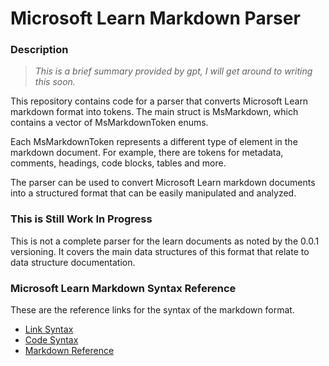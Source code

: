 # Microsoft Learn Markdown Parser
### Description

> *This is a brief summary provided by gpt, I will get around to writing this soon.*

This repository contains code for a parser that converts Microsoft Learn markdown format into tokens. The main struct is MsMarkdown, which contains a vector of MsMarkdownToken enums.

Each MsMarkdownToken represents a different type of element in the markdown document. For example, there are tokens for metadata, comments, headings, code blocks, tables and more.

The parser can be used to convert Microsoft Learn markdown documents into a structured format that can be easily manipulated and analyzed.


### This is Still Work In Progress
This is not a complete parser for the learn documents as noted by the 0.0.1 versioning.
It covers the main data structures of this format that relate to data structure documentation.


### Microsoft Learn Markdown Syntax Reference

These are the reference links for the syntax of the markdown format.

- [Link Syntax](https://learn.microsoft.com/en-us/contribute/how-to-write-links)
- [Code Syntax](https://learn.microsoft.com/en-us/contribute/code-in-docs)
- [Markdown Reference](https://learn.microsoft.com/en-us/contribute/markdown-reference)
